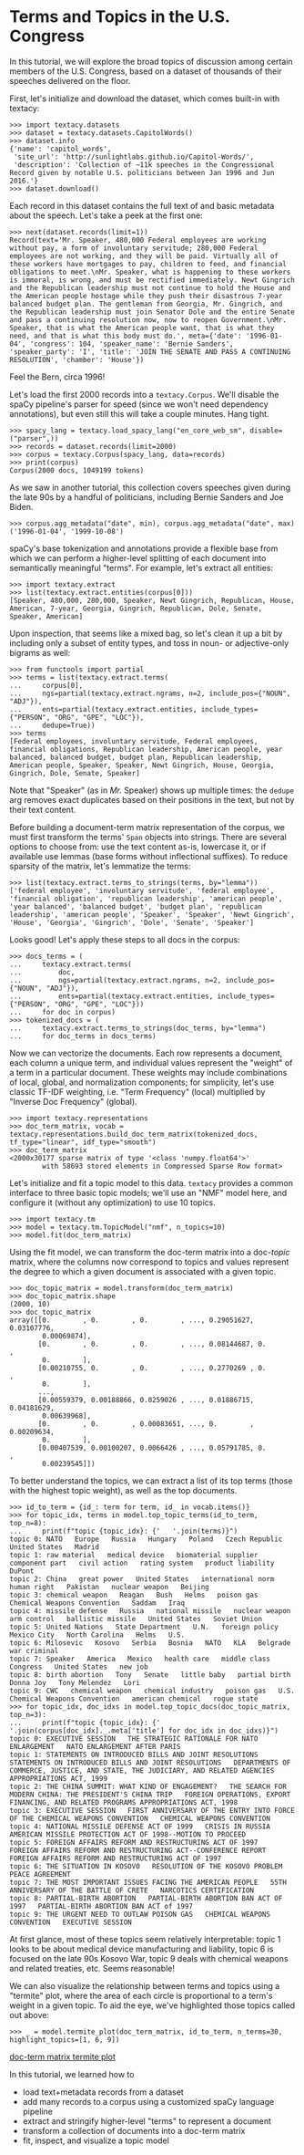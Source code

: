 # Terms and Topics in the U.S. Congress

In this tutorial, we will explore the broad topics of discussion among certain members of the U.S. Congress, based on a dataset of thousands of their speeches delivered on the floor.

First, let's initialize and download the dataset, which comes built-in with textacy:

```pycon
>>> import textacy.datasets
>>> dataset = textacy.datasets.CapitolWords()
>>> dataset.info
{'name': 'capitol_words',
 'site_url': 'http://sunlightlabs.github.io/Capitol-Words/',
 'description': 'Collection of ~11k speeches in the Congressional Record given by notable U.S. politicians between Jan 1996 and Jun 2016.'}
>>> dataset.download()
```

Each record in this dataset contains the full text of and basic metadata about the speech. Let's take a peek at the first one:

```pycon
>>> next(dataset.records(limit=1))
Record(text='Mr. Speaker, 480,000 Federal employees are working without pay, a form of involuntary servitude; 280,000 Federal employees are not working, and they will be paid. Virtually all of these workers have mortgages to pay, children to feed, and financial obligations to meet.\nMr. Speaker, what is happening to these workers is immoral, is wrong, and must be rectified immediately. Newt Gingrich and the Republican leadership must not continue to hold the House and the American people hostage while they push their disastrous 7-year balanced budget plan. The gentleman from Georgia, Mr. Gingrich, and the Republican leadership must join Senator Dole and the entire Senate and pass a continuing resolution now, now to reopen Government.\nMr. Speaker, that is what the American people want, that is what they need, and that is what this body must do.', meta={'date': '1996-01-04', 'congress': 104, 'speaker_name': 'Bernie Sanders', 'speaker_party': 'I', 'title': 'JOIN THE SENATE AND PASS A CONTINUING RESOLUTION', 'chamber': 'House'})
```

Feel the Bern, circa 1996!

Let's load the first 2000 records into a `textacy.Corpus`. We'll disable the spaCy pipeline's parser for speed (since we won't need dependency annotations), but even still this will take a couple minutes. Hang tight.

```pycon
>>> spacy_lang = textacy.load_spacy_lang("en_core_web_sm", disable=("parser",))
>>> records = dataset.records(limit=2000)
>>> corpus = textacy.Corpus(spacy_lang, data=records)
>>> print(corpus)
Corpus(2000 docs, 1049199 tokens)
```

As we saw in another tutorial, this collection covers speeches given during the late 90s by a handful of politicians, including Bernie Sanders and Joe Biden.

```pycon
>>> corpus.agg_metadata("date", min), corpus.agg_metadata("date", max)
('1996-01-04', '1999-10-08')
```

spaCy's base tokenization and annotations provide a flexible base from which we can perform a higher-level splitting of each document into semantically meaningful "terms". For example, let's extract all entities:

```pycon
>>> import textacy.extract
>>> list(textacy.extract.entities(corpus[0]))
[Speaker, 480,000, 280,000, Speaker, Newt Gingrich, Republican, House, American, 7-year, Georgia, Gingrich, Republican, Dole, Senate, Speaker, American]
```

Upon inspection, that seems like a mixed bag, so let's clean it up a bit by including only a subset of entity types, and toss in noun- or adjective-only bigrams as well:

```pycon
>>> from functools import partial
>>> terms = list(textacy.extract.terms(
...     corpus[0],
...     ngs=partial(textacy.extract.ngrams, n=2, include_pos={"NOUN", "ADJ"}),
...     ents=partial(textacy.extract.entities, include_types={"PERSON", "ORG", "GPE", "LOC"}),
...     dedupe=True))
>>> terms
[Federal employees, involuntary servitude, Federal employees, financial obligations, Republican leadership, American people, year balanced, balanced budget, budget plan, Republican leadership, American people, Speaker, Speaker, Newt Gingrich, House, Georgia, Gingrich, Dole, Senate, Speaker]
```

Note that "Speaker" (as in _Mr._ Speaker) shows up multiple times: the `dedupe` arg removes exact duplicates based on their positions in the text, but not by their text content.

Before building a document-term matrix representation of the corpus, we must first transform the terms' `Span` objects into strings. There are several options to choose from: use the text content as-is, lowercase it, or if available use lemmas (base forms without inflectional suffixes). To reduce sparsity of the matrix, let's lemmatize the terms:

```pycon
>>> list(textacy.extract.terms_to_strings(terms, by="lemma"))
['federal employee', 'involuntary servitude', 'federal employee', 'financial obligation', 'republican leadership', 'american people', 'year balanced', 'balanced budget', 'budget plan', 'republican leadership', 'american people', 'Speaker', 'Speaker', 'Newt Gingrich', 'House', 'Georgia', 'Gingrich', 'Dole', 'Senate', 'Speaker']
```

Looks good! Let's apply these steps to all docs in the corpus:

```pycon
>>> docs_terms = (
...     textacy.extract.terms(
...         doc,
...         ngs=partial(textacy.extract.ngrams, n=2, include_pos={"NOUN", "ADJ"}),
...         ents=partial(textacy.extract.entities, include_types={"PERSON", "ORG", "GPE", "LOC"}))
...     for doc in corpus)
>>> tokenized_docs = (
...     textacy.extract.terms_to_strings(doc_terms, by="lemma")
...     for doc_terms in docs_terms)
```

Now we can vectorize the documents. Each row represents a document, each column a unique term, and individual values represent the "weight" of a term in a particular document. These weights may include combinations of local, global, and normalization components; for simplicity, let's use classic TF-IDF weighting, i.e. "Term Frequency" (local) multiplied by "Inverse Doc Frequency" (global).

```pycon
>>> import textacy.representations
>>> doc_term_matrix, vocab = textacy.representations.build_doc_term_matrix(tokenized_docs, tf_type="linear", idf_type="smooth")
>>> doc_term_matrix
<2000x30177 sparse matrix of type '<class 'numpy.float64'>'
	    with 58693 stored elements in Compressed Sparse Row format>
```

Let's initialize and fit a topic model to this data. `textacy` provides a common interface to three basic topic models; we'll use an "NMF" model here, and configure it (without any optimization) to use 10 topics.

```pycon
>>> import textacy.tm
>>> model = textacy.tm.TopicModel("nmf", n_topics=10)
>>> model.fit(doc_term_matrix)
```

Using the fit model, we can transform the doc-term matrix into a doc-*topic* matrix, where the columns now correspond to topics and values represent the degree to which a given document is associated with a given topic.

```pycon
>>> doc_topic_matrix = model.transform(doc_term_matrix)
>>> doc_topic_matrix.shape
(2000, 10)
>>> doc_topic_matrix
array([[0.        , 0.        , 0.        , ..., 0.29051627, 0.03107776,
        0.00069874],
       [0.        , 0.        , 0.        , ..., 0.08144687, 0.        ,
        0.        ],
       [0.00210755, 0.        , 0.        , ..., 0.2770269 , 0.        ,
        0.        ],
       ...,
       [0.00559379, 0.00188866, 0.0259026 , ..., 0.01886715, 0.04181629,
        0.00639968],
       [0.        , 0.        , 0.00083651, ..., 0.        , 0.00209634,
        0.        ],
       [0.00407539, 0.00100207, 0.0066426 , ..., 0.05791785, 0.        ,
        0.00239545]])
```

To better understand the topics, we can extract a list of its top terms (those with the highest topic weight), as well as the top documents.

```pycon
>>> id_to_term = {id_: term for term, id_ in vocab.items()}
>>> for topic_idx, terms in model.top_topic_terms(id_to_term, top_n=8):
...     print(f"topic {topic_idx}: {'   '.join(terms)}")
topic 0: NATO   Europe   Russia   Hungary   Poland   Czech Republic   United States   Madrid
topic 1: raw material   medical device   biomaterial supplier   component part   civil action   rating system   product liability   DuPont
topic 2: China   great power   United States   international norm   human right   Pakistan   nuclear weapon   Beijing
topic 3: chemical weapon   Reagan   Bush   Helms   poison gas   Chemical Weapons Convention   Saddam   Iraq
topic 4: missile defense   Russia   national missile   nuclear weapon   arm control   ballistic missile   United States   Soviet Union
topic 5: United Nations   State Department   U.N.   foreign policy   Mexico City   North Carolina   Helms   U.S.
topic 6: Milosevic   Kosovo   Serbia   Bosnia   NATO   KLA   Belgrade   war criminal
topic 7: Speaker   America   Mexico   health care   middle class   Congress   United States   new job
topic 8: birth abortion   Tony   Senate   little baby   partial birth   Donna Joy   Tony Melendez   Lori
topic 9: CWC   chemical weapon   chemical industry   poison gas   U.S.   Chemical Weapons Convention   american chemical   rogue state
>>> for topic_idx, doc_idxs in model.top_topic_docs(doc_topic_matrix, top_n=3):
...     print(f"topic {topic_idx}: {'   '.join(corpus[doc_idx]._.meta['title'] for doc_idx in doc_idxs)}")
topic 0: EXECUTIVE SESSION   THE STRATEGIC RATIONALE FOR NATO ENLARGEMENT   NATO ENLARGEMENT AFTER PARIS
topic 1: STATEMENTS ON INTRODUCED BILLS AND JOINT RESOLUTIONS   STATEMENTS ON INTRODUCED BILLS AND JOINT RESOLUTIONS   DEPARTMENTS OF COMMERCE, JUSTICE, AND STATE, THE JUDICIARY, AND RELATED AGENCIES APPROPRIATIONS ACT, 1999
topic 2: THE CHINA SUMMIT: WHAT KIND OF ENGAGEMENT?   THE SEARCH FOR MODERN CHINA: THE PRESIDENT'S CHINA TRIP   FOREIGN OPERATIONS, EXPORT FINANCING, AND RELATED PROGRAMS APPROPRIATIONS ACT, 1998
topic 3: EXECUTIVE SESSION   FIRST ANNIVERSARY OF THE ENTRY INTO FORCE OF THE CHEMICAL WEAPONS CONVENTION   CHEMICAL WEAPONS CONVENTION
topic 4: NATIONAL MISSILE DEFENSE ACT OF 1999   CRISIS IN RUSSIA   AMERICAN MISSILE PROTECTION ACT OF 1998--MOTION TO PROCEED
topic 5: FOREIGN AFFAIRS REFORM AND RESTRUCTURING ACT OF 1997   FOREIGN AFFAIRS REFORM AND RESTRUCTURING ACT--CONFERENCE REPORT   FOREIGN AFFAIRS REFORM AND RESTRUCTURING ACT OF 1997
topic 6: THE SITUATION IN KOSOVO   RESOLUTION OF THE KOSOVO PROBLEM   PEACE AGREEMENT
topic 7: THE MOST IMPORTANT ISSUES FACING THE AMERICAN PEOPLE   55TH ANNIVERSARY OF THE BATTLE OF CRETE   NARCOTICS CERTIFICATION
topic 8: PARTIAL-BIRTH ABORTION   PARTIAL-BIRTH ABORTION BAN ACT OF 1997   PARTIAL-BIRTH ABORTION BAN ACT of 1997
topic 9: THE URGENT NEED TO OUTLAW POISON GAS   CHEMICAL WEAPONS CONVENTION   EXECUTIVE SESSION
```

At first glance, most of these topics seem relatively interpretable: topic 1 looks to be about medical device manufacturing and liability, topic 6 is focused on the late 90s Kosovo War, topic 9 deals with chemical weapons and related treaties, etc. Seems reasonable!

We can also visualize the relationship between terms and topics using a "termite" plot, where the area of each circle is proportional to a term's weight in a given topic. To aid the eye, we've highlighted those topics called out above:

```pycon
>>> _ = model.termite_plot(doc_term_matrix, id_to_term, n_terms=30, highlight_topics=[1, 6, 9])
```

[doc-term matrix termite plot](_static/doc-term-matrix.png "doc-term matrix termite plot")

In this tutorial, we learned how to

- load text+metadata records from a dataset
- add many records to a corpus using a customized spaCy language pipeline
- extract and stringify higher-level "terms" to represent a document
- transform a collection of documents into a doc-term matrix
- fit, inspect, and visualize a topic model
